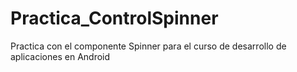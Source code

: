 # Practica_ControlSpinner
Practica con el componente Spinner para el curso de desarrollo de aplicaciones en Android
